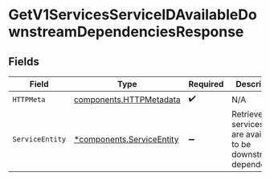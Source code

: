 # GetV1ServicesServiceIDAvailableDownstreamDependenciesResponse


## Fields

| Field                                                                   | Type                                                                    | Required                                                                | Description                                                             |
| ----------------------------------------------------------------------- | ----------------------------------------------------------------------- | ----------------------------------------------------------------------- | ----------------------------------------------------------------------- |
| `HTTPMeta`                                                              | [components.HTTPMetadata](../../models/components/httpmetadata.md)      | :heavy_check_mark:                                                      | N/A                                                                     |
| `ServiceEntity`                                                         | [*components.ServiceEntity](../../models/components/serviceentity.md)   | :heavy_minus_sign:                                                      | Retrieves all services that are available to be downstream dependencies |